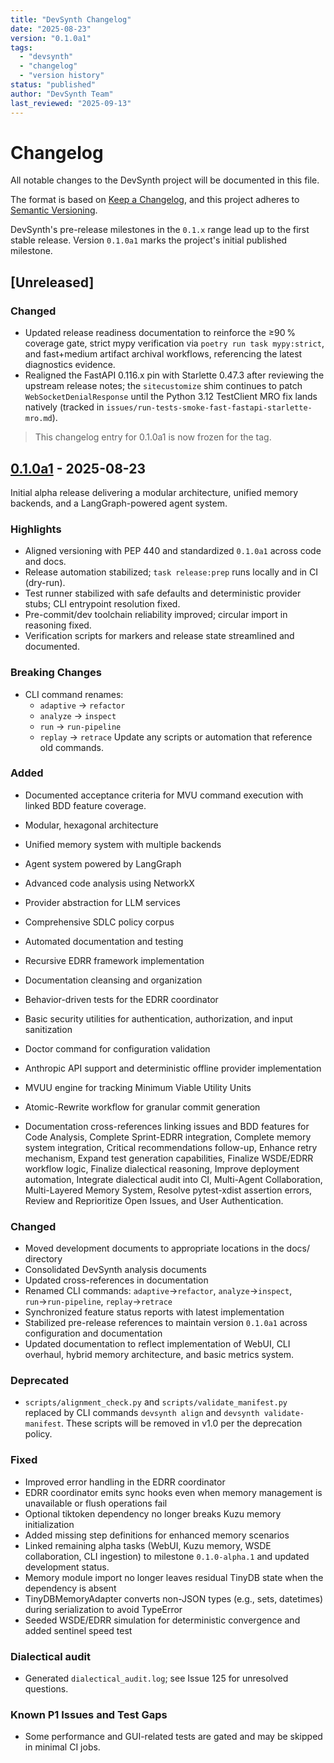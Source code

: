 ```yaml
---
title: "DevSynth Changelog"
date: "2025-08-23"
version: "0.1.0a1"
tags:
  - "devsynth"
  - "changelog"
  - "version history"
status: "published"
author: "DevSynth Team"
last_reviewed: "2025-09-13"
---
```


# Changelog

All notable changes to the DevSynth project will be documented in this file.

The format is based on [Keep a Changelog](https://keepachangelog.com/en/1.0.0/),
and this project adheres to [Semantic Versioning](https://semver.org/spec/v2.0.0.html).

DevSynth's pre-release milestones in the `0.1.x` range lead up to the first
stable release. Version `0.1.0a1` marks the project's initial published
milestone.

## [Unreleased]

### Changed
- Updated release readiness documentation to reinforce the ≥90 % coverage gate, strict mypy verification via `poetry run task mypy:strict`, and fast+medium artifact archival workflows, referencing the latest diagnostics evidence.
- Realigned the FastAPI 0.116.x pin with Starlette 0.47.3 after reviewing the
  upstream release notes; the `sitecustomize` shim continues to patch
  `WebSocketDenialResponse` until the Python 3.12 TestClient MRO fix lands
  natively (tracked in
  `issues/run-tests-smoke-fast-fastapi-starlette-mro.md`).

> This changelog entry for 0.1.0a1 is now frozen for the tag.

## [0.1.0a1] - 2025-08-23

Initial alpha release delivering a modular architecture, unified memory backends, and a LangGraph-powered agent system.

### Highlights
- Aligned versioning with PEP 440 and standardized `0.1.0a1` across code and docs.
- Release automation stabilized; `task release:prep` runs locally and in CI (dry-run).
- Test runner stabilized with safe defaults and deterministic provider stubs; CLI entrypoint resolution fixed.
- Pre-commit/dev toolchain reliability improved; circular import in reasoning fixed.
- Verification scripts for markers and release state streamlined and documented.

### Breaking Changes
- CLI command renames:
  - `adaptive` → `refactor`
  - `analyze` → `inspect`
  - `run` → `run-pipeline`
  - `replay` → `retrace`
  Update any scripts or automation that reference old commands.

### Added
- Documented acceptance criteria for MVU command execution with linked BDD feature coverage.
- Modular, hexagonal architecture
- Unified memory system with multiple backends
- Agent system powered by LangGraph
- Advanced code analysis using NetworkX
- Provider abstraction for LLM services
- Comprehensive SDLC policy corpus
- Automated documentation and testing
- Recursive EDRR framework implementation
- Documentation cleansing and organization
- Behavior-driven tests for the EDRR coordinator
- Basic security utilities for authentication, authorization, and input sanitization
- Doctor command for configuration validation
- Anthropic API support and deterministic offline provider implementation
- MVUU engine for tracking Minimum Viable Utility Units
- Atomic-Rewrite workflow for granular commit generation

- Documentation cross-references linking issues and BDD features for Code Analysis, Complete Sprint-EDRR integration, Complete memory system integration, Critical recommendations follow-up, Enhance retry mechanism, Expand test generation capabilities, Finalize WSDE/EDRR workflow logic, Finalize dialectical reasoning, Improve deployment automation, Integrate dialectical audit into CI, Multi-Agent Collaboration, Multi-Layered Memory System, Resolve pytest-xdist assertion errors, Review and Reprioritize Open Issues, and User Authentication.

### Changed
- Moved development documents to appropriate locations in the docs/ directory
- Consolidated DevSynth analysis documents
- Updated cross-references in documentation
- Renamed CLI commands: `adaptive`→`refactor`, `analyze`→`inspect`, `run`→`run-pipeline`, `replay`→`retrace`
- Synchronized feature status reports with latest implementation
- Stabilized pre-release references to maintain version `0.1.0a1` across configuration and documentation
- Updated documentation to reflect implementation of WebUI, CLI overhaul,
  hybrid memory architecture, and basic metrics system.

### Deprecated
- `scripts/alignment_check.py` and `scripts/validate_manifest.py` replaced by
  CLI commands `devsynth align` and `devsynth validate-manifest`. These scripts
  will be removed in v1.0 per the deprecation policy.

### Fixed
- Improved error handling in the EDRR coordinator
- EDRR coordinator emits sync hooks even when memory management is unavailable or flush operations fail
- Optional tiktoken dependency no longer breaks Kuzu memory initialization
- Added missing step definitions for enhanced memory scenarios
- Linked remaining alpha tasks (WebUI, Kuzu memory, WSDE collaboration, CLI ingestion) to milestone `0.1.0-alpha.1` and updated development status.
- Memory module import no longer leaves residual TinyDB state when the dependency is absent
- TinyDBMemoryAdapter converts non-JSON types (e.g., sets, datetimes) during serialization to avoid TypeError
- Seeded WSDE/EDRR simulation for deterministic convergence and added sentinel speed test

### Dialectical audit
- Generated `dialectical_audit.log`; see Issue 125 for unresolved questions.

### Known P1 Issues and Test Gaps
- Some performance and GUI-related tests are gated and may be skipped in minimal CI jobs.


[0.1.0a1]: https://github.com/ravenoak/devsynth/releases/tag/v0.1.0a1
